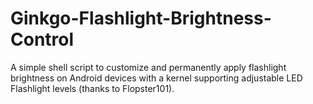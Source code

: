 # Ginkgo-Flashlight-Brightness-Control
A simple shell script to customize and permanently apply flashlight brightness on Android devices with a kernel supporting adjustable LED Flashlight levels (thanks to Flopster101).
